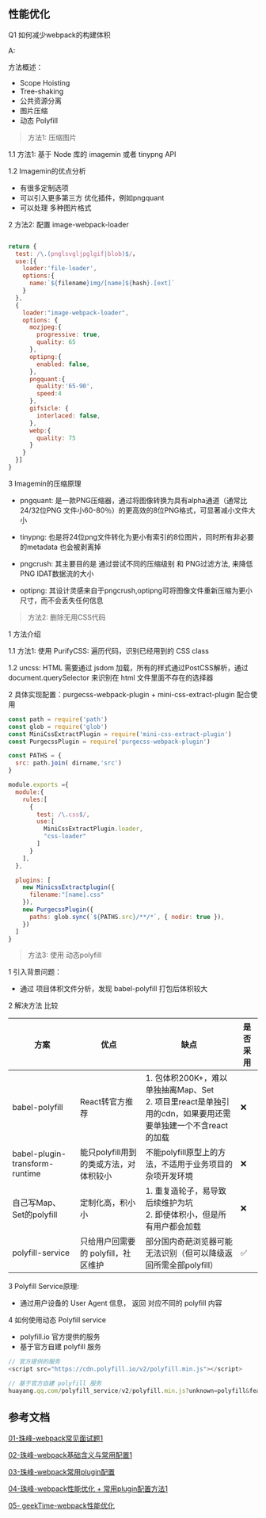 ## 性能优化

Q1 如何减少webpack的构建体积

A: <br/>

方法概述：
  - Scope Hoisting
  - Tree-shaking
  - 公共资源分离
  - 图片压缩
  - 动态 Polyfill



> 方法1: 压缩图片

1.1 方法1: 基于 Node 库的 imagemin 或者 tinypng API

1.2 Imagemin的优点分析
  - 有很多定制选项
  - 可以引入更多第三方 优化插件，例如pngquant
  - 可以处理 多种图片格式


2 方法2: 配置 image-webpack-loader

```js

return {
  test: /\.(pnglsvgljpglgif|blob)$/，
  use:[{
    loader:'file-loader',
    options:{
      name:`${filename}img/[name]${hash}.[ext]`
    }
  },
  {
    loader:"image-webpack-loader",
    options: {
      mozjpeg:{
        progressive: true,
        quality: 65
      },
      optipng:{
        enabled: false,
      },
      pngquant:{
        quality:'65-90',
        speed:4
      },
      gifsicle: {
        interlaced: false,
      },
      webp:{
        quality: 75
      }
    }
  }]
}
```


3 Imagemin的压缩原理
  - pngquant: 是一款PNG压缩器，通过将图像转换为具有alpha通道（通常比24/32位PNG
    文件小60-80％）的更高效的8位PNG格式，可显著减小文件大小
  
  - tinypng: 也是将24位png文件转化为更小有索引的8位图片，同时所有非必要的metadata 也会被剥离掉

  - pngcrush: 其主要目的是 通过尝试不同的压缩级别 和 PNG过滤方法, 来降低PNG IDAT数据流的大小

  - optipng: 其设计灵感来自于pngcrush,optipng可将图像文件重新压缩为更小尺寸，而不会丢失任何信息



> 方法2: 删除无用CSS代码

1 方法介绍

1.1 方法1: 使用 PurifyCSS: 遍历代码，识别已经用到的 CSS class

1.2 uncss: HTML 需要通过 jsdom 加载，所有的样式通过PostCSS解析，通过 document.querySelector 来识别在 html 文件里面不存在的选择器


2 具体实现配置：purgecss-webpack-plugin + mini-css-extract-plugin 配合使用

```js
const path = require('path')
const glob = require('glob')
const MiniCssExtractPlugin = require('mini-css-extract-plugin')
const PurgecssPlugin = require('purgecss-webpack-plugin')

const PATHS = { 
  src: path.join( dirname,'src')
}

module.exports ={
  module:{
    rules:[
      {
        test: /\.css$/,
        use:[
          MiniCssExtractPlugin.loader,
          "css-loader"
        ]
      }
    ],
  },

  plugins: [
    new MinicssExtractplugin({
      filename:"[name].css"
    }),
    new PurgecssPlugin({
      paths: glob.sync(`${PATHS.src}/**/*`, { nodir: true }),
    })
  ]
}
```


> 方法3: 使用 动态polyfill

1 引入背景问题：
   - 通过 项目体积文件分析，发现 babel-polyfill 打包后体积较大

2 解决方法 比较

| 方案           | 优点          | 缺点                 | 是否采用 |
|----------------|---------------|----------------------|----------|
| babel-polyfill | React转官方推荐 | 1. 包体积200K+，难以单独抽离Map、Set<br>2. 项目里react是单独引用的cdn，如果要用还需要单独建一个不含react的加载 | ❌ |
| babel-plugin-transform-runtime | 能只polyfill用到的类或方法，对体积较小 | 不能polyfill原型上的方法，不适用于业务项目的杂项开发环境 | ❌ |
| 自己写Map、Set的polyfill | 定制化高，积小小 | 1. 重复造轮子，易导致后续维护为坑<br>2. 即使体积小，但是所有用户都会加载 | ❌ |
| polyfill-service | 只给用户回需要的 polyfill，社区维护 | 部分国内奇葩浏览器可能无法识别（但可以降级返回所需全部polyfill） | ✅ |


3 Polyfill Service原理:
  - 通过用户设备的 User Agent 信息， 返回 对应不同的 polyfill 内容


4 如何使用动态 Polyfill service
  - polyfill.io 官方提供的服务
  - 基于官方自建 polyfill 服务
  
```js
// 官方提供的服务
<script src="https://cdn.polyfill.io/v2/polyfill.min.js"></script>

// 基于官方自建 polyfill 服务
huayang.qq.com/polyfill_service/v2/polyfill.min.js?unknown=polyfill&features=Promise,Map,Set
```




## 参考文档

[01-珠峰-webpack常见面试题1](http://www.zhufengpeixun.com/strong/html/109.1.webpack_usage.html)

[02-珠峰-webpack基础含义与常用配置1](http://www.zhufengpeixun.com/strong/html/26.webpack-1-basic.html)

[03-珠峰-webpack常用plugin配置](http://www.zhufengpeixun.com/strong/html/26.webpack-2-optimize.html)

[04-珠峰-webpack性能优化 + 常用plugin配置方法1](http://www.zhufengpeixun.com/strong/html/103.8.webpack-optimize1.html)


[05- geekTime-webpack性能优化](/)